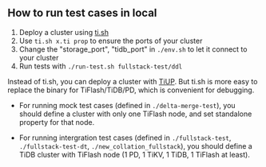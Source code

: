 ## How to run test cases in local

1. Deploy a cluster using [ti.sh](https://github.com/pingcap/tiflash/blob/master/integrated/docs/ti.sh.md)
2. Use `ti.sh x.ti prop` to ensure the ports of your cluster
3. Change the "storage_port", "tidb_port" in `./env.sh` to let it connect to your cluster
4. Run tests with `./run-test.sh fullstack-test/ddl`

Instead of ti.sh, you can deploy a cluster with [TiUP](https://tiup.io/). But ti.sh is more easy to replace the binary for TiFlash/TiDB/PD, which is convenient for debugging.

* For running mock test cases (defined in `./delta-merge-test`), you should define a cluster with only one TiFlash node, and set standalone property for that node.

* For running intergration test cases (defined in `./fullstack-test`, `./fullstack-test-dt`, `./new_collation_fullstack`), you should define a TiDB cluster with TiFlash node (1 PD, 1 TiKV, 1 TiDB, 1 TiFlash at least).

